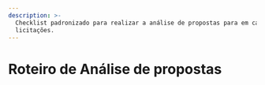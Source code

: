 ```yaml
---
description: >-
  Checklist padronizado para realizar a análise de propostas para em casos de
  licitações.
---
```


# Roteiro de Análise de propostas

